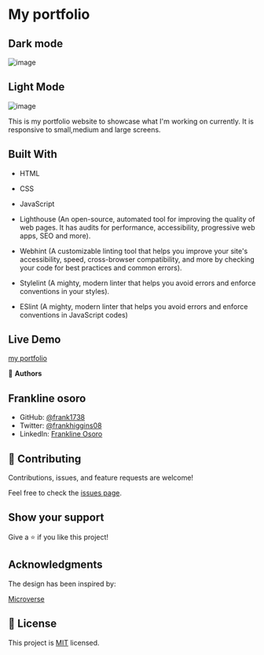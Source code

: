 # My portfolio
## Dark mode
![image](https://user-images.githubusercontent.com/98453979/171995345-4ad7565e-21c7-40ef-99a3-4546da3b34af.png)

## Light Mode
![image](https://user-images.githubusercontent.com/98453979/171995386-7896cbab-1faa-40f7-9f21-39e381061c40.png)



This is my portfolio website to showcase what I'm working on currently. It is responsive to small,medium and large screens.

## Built With

- HTML

- CSS

- JavaScript

- Lighthouse (An open-source, automated tool for improving the quality of web pages. It has audits for performance, accessibility, progressive web apps, SEO and more).

- Webhint (A customizable linting tool that helps you improve your site's accessibility, speed, cross-browser compatibility, and more by checking your code for best practices and common errors).

- Stylelint (A mighty, modern linter that helps you avoid errors and enforce conventions in your styles).

- ESlint (A mighty, modern linter that helps you avoid errors and enforce conventions in JavaScript codes)

## Live Demo

[my portfolio](https://frank1738.github.io/portfolio/)

👤 **Authors**

## Frankline osoro

- GitHub: [@frank1738](https://github.com/frank1738)
- Twitter: [@frankhiggins08](https://twitter.com/frankhiggins08)
- LinkedIn: [Frankline Osoro](http://www.linkedin.com/in/frankline-osoro-b526ba18b)

## 🤝 Contributing

Contributions, issues, and feature requests are welcome!

Feel free to check the [issues page](../../issues/).

## Show your support

Give a ⭐️ if you like this project!

## Acknowledgments

The design has been inspired by:

[Microverse](https://www.microverse.org)

## 📝 License

This project is [MIT](./MIT.md) licensed.
